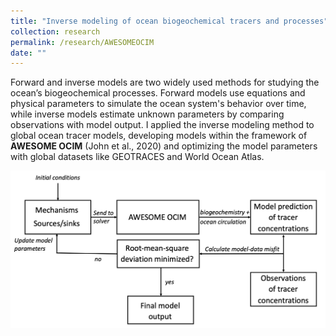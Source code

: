 ```yaml
---
title: "Inverse modeling of ocean biogeochemical tracers and processes"
collection: research
permalink: /research/AWESOMEOCIM
date: ""
---
```

Forward and inverse models are two widely used methods for studying the ocean’s biogeochemical processes. Forward models use equations and physical parameters to simulate the ocean system's behavior over time, while inverse models estimate unknown parameters by comparing observations with model output. I applied the inverse modeling method to global ocean tracer models, developing models within the framework of **AWESOME OCIM** (John et al., 2020) and optimizing the model parameters with global datasets like GEOTRACES and World Ocean Atlas. 

![AWESOME OCIM model flowchart](/files/AO_flowchart.jpg)
